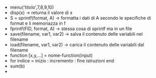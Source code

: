 - menu('titolo',7,8,9,10)
- disp(x) → returna il valore di x
- S = sprintf(format, A) → formatta i dati di A secondo le specifiche di format e li memoriazza in f
- fprintf(FID, format, A) → stessa cosa di sprintf ma in un file
- save(filename, var1, var2) → salva il contenuto delle variabili nel filename
- load(filename, var1, var2) → carica il contenuto delle variabili dal filename
- function  \[x,y,…\] = nome-function(input)
- for indice = inizio : incremento : fine
	  istruzioni
	end
- sum(b)
- 